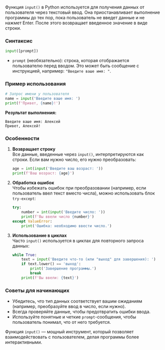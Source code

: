 Функция `input()` в Python используется для получения данных от пользователя через текстовый ввод. Она приостанавливает выполнение программы до тех пор, пока пользователь не введет данные и не нажмет Enter. После этого возвращает введенное значение в виде строки.

### Синтаксис
```python
input([prompt])
```

- `prompt` (необязательно): строка, которая отображается пользователю перед вводом. Это может быть сообщение с инструкцией, например: `"Введите ваше имя: "`.

### Пример использования
```python
# Запрос имени у пользователя
name = input('Введите ваше имя: ')
print(f'Привет, {name}!')
```

**Результат выполнения:**
```
Введите ваше имя: Алексей
Привет, Алексей!
```

### Особенности
1. **Возвращает строку**  
   Все данные, введенные через `input()`, интерпретируются как строки. Если вам нужно число, его нужно преобразовать:
   ```python
   age = int(input('Введите ваш возраст: '))
   print(f'Ваш возраст: {age}')
   ```

2. **Обработка ошибок**  
   Чтобы избежать ошибок при преобразовании (например, если пользователь ввел текст вместо числа), можно использовать блок `try-except`:
   ```python
   try:
       number = int(input('Введите число: '))
       print(f'Вы ввели число {number}')
   except ValueError:
       print('Ошибка: необходимо ввести число.')
   ```

3. **Использование в циклах**  
   Часто `input()` используется в циклах для повторного запроса данных:
   ```python
   while True:
       text = input('Введите что-то (или "выход" для завершения): ')
       if text.lower() == 'выход':
           print('Завершение программы.')
           break
       print(f'Вы ввели: {text}')
   ```

### Советы для начинающих
- Убедитесь, что тип данных соответствует вашим ожиданиям (например, преобразуйте ввод в число, если нужно).
- Всегда проверяйте данные, чтобы предотвратить ошибки ввода.
- Используйте понятные и четкие `prompt`-сообщения, чтобы пользователь понимал, что от него требуется.

Функция `input()` — мощный инструмент, который позволяет взаимодействовать с пользователем, делая программы более интерактивными.